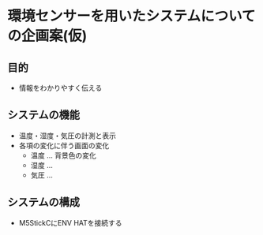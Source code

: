 # 環境センサーを用いたシステムについての企画案(仮)
## 目的
- 情報をわかりやすく伝える
## システムの機能
- 温度・湿度・気圧の計測と表示
- 各項の変化に伴う画面の変化
    - 温度 … 背景色の変化
    - 湿度 … 
    - 気圧 … 
## システムの構成
- M5StickCにENV HATを接続する
